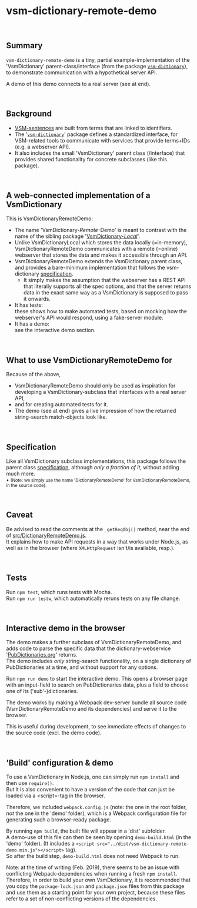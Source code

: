 # vsm-dictionary-remote-demo

<br>

## Summary

`vsm-dictionary-remote-demo` is a tiny, partial example-implementation
of the 'VsmDictionary' parent-class/interface (from the package
[`vsm-dictionary`](https://github.com/vsmjs/vsm-dictionary)),
to demonstrate communication with a hypothetical server API.

A demo of this demo connects to a real server (see at end).

<br>

## Background

- [VSM-sentences](http://scicura.org/vsm/vsm.html)
  are built from terms that are linked to identifiers.
- The '[`vsm-dictionary`](https://github.com/vsmjs/vsm-dictionary)'
  package defines a standardized interface,
  for VSM-related tools to communicate with services
  that provide terms+IDs (e.g. a webserver API).
- It also includes the small 'VsmDictionary' parent class (/interface) that
  provides shared functionality for concrete subclasses (like this package).

<br>

## A web-connected implementation of a VsmDictionary

This is VsmDictionaryRemoteDemo:

- The name 'VsmDictionary-_Remote_-Demo' is meant to contrast with the name of
  the sibling package
  '[VsmDictionary-_Local_](https://github.com/vsmjs/vsm-dictionary-local)'.
- Unlike VsmDictionaryLocal which stores the data locally (=in-memory),
  VsmDictionaryRemoteDemo communicates with a remote (=online) webserver that
  stores the data and makes it accessible through an API.
- VsmDictionaryRemoteDemo extends the VsmDictionary parent class, and provides
  a bare-minimum implementation that follows the vsm-dictionary
  [specification](https://github.com/vsmjs/vsm-dictionary/blob/master/Dictionary.spec.md).
  - It simply makes the assumption that the webserver has a REST API that
    literally supports all the spec options, and that the server returns data
    in the exact same way as a VsmDictionary is supposed to pass it onwards.
- It has tests:  
  these shows how to make automated tests, based on mocking how
  the webserver's API would respond, using a fake-server module.
- It has a demo:  
  see the interactive demo section.

<br>

## What to use VsmDictionaryRemoteDemo for

Because of the above,

- VsmDictionaryRemoteDemo should only be used as inspiration for
  developing a VsmDictionary-subclass that interfaces with a real server API,
- and for creating automated tests for it.
- The demo (see at end) gives a live impression of how the returned
  string-search match-objects look like.

<br>

## Specification

Like all VsmDictionary subclass implementations, this package follows
the parent class
[specification](https://github.com/vsmjs/vsm-dictionary/blob/master/Dictionary.spec.md),
although _only a fraction of it_, without adding much more.  
&bull; <span style="font-size: smaller;">
(Note: we simply use the name 'DictionaryRemoteDemo' for VsmDictionaryRemoteDemo,
in the source code).</span>  

<br>

## Caveat

Be advised to read the comments at the `_getReqObj()` method, near the end of
[src/DictionaryRemoteDemo.js](src/DictionaryRemoteDemo.js).  
It explains how to make API requests in a way that works under Node.js,
as well as in the browser (where `XMLHttpRequest` isn't/is available, resp.).

<br>

## Tests

Run `npm test`, which runs tests with Mocha.  
Run `npm run testw`, which automatically reruns tests on any file change.

<br>

## Interactive demo in the browser

The demo makes a further subclass of VsmDictionaryRemoteDemo,
and adds code to parse the specific data that the dictionary-webservice
'[PubDictionaries.org](http://pubdictionaries.org/)' returns.  
The demo includes _only_ string-search functionality, on a single
dictionary of PubDictionaries at a time, and without support for any options.

Run `npm run demo` to start the interactive demo.
This opens a browser page with an input-field to search on PubDictionaries data,
plus a field to choose one of its ('sub'-)dictionaries.

The demo works by making a Webpack dev-server bundle all source code 
(VsmDictionaryRemoteDemo and its dependencies) and serve it to the browser.

This is useful during development, to see immediate effects of changes
to the source code (excl. the demo code).

<br>

## 'Build' configuration & demo

To use a VsmDictionary in Node.js, one can simply run `npm install` and then
use `require()`.  
But it is also convenient to have a version of the code that can just
be loaded via a &lt;script&gt;-tag in the browser.

Therefore, we included `webpack.config.js` (note: the one in the root folder,
_not_ the one in the 'demo' folder), which is a Webpack configuration file for
generating such a browser-ready package.  

By running `npm build`, the built file will appear in a 'dist' subfolder.  
A demo-use of this file can then be seen by opening `demo-build.html`
(in the 'demo' folder). (It includes a
`<script src="../dist/vsm-dictionary-remote-demo.min.js"></script>` tag).  
So after the build step, `demo-build.html` does not need Webpack to run.

Note: at the time of writing (Feb. 2019), there seems to be an issue
with conflicting Webpack-dependencies when running a fresh `npm install`.  
Therefore, in order to build your own VsmDictionary, it is recommended that
you copy the `package-lock.json` and `package.json` files from this package
and use them as a starting point for your own project, because these files refer
to a set of non-conflicting versions of the dependencies.
